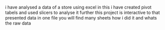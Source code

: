 i have analysed a data of a store using excel in this i have created pivot tabels and used slicers to analyse it further 
this project is interactive to that presented data 
in one file you will find many sheets how i did it and whats the raw data
